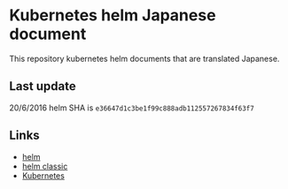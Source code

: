 # Kubernetes helm Japanese document

This repository kubernetes helm documents that are translated Japanese.

## Last update

20/6/2016
helm SHA is `e36647d1c3be1f99c888adb112557267834f63f7`

## Links
* [helm](https://github.com/kubernetes/helm)
* [helm classic](https://github.com/helm/helm)
* [Kubernetes](https://github.com/kubernetes/kubernetes)
